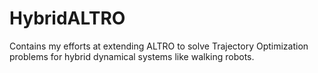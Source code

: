 # HybridALTRO
Contains my efforts at extending ALTRO to solve Trajectory Optimization problems for hybrid dynamical systems like walking robots.
